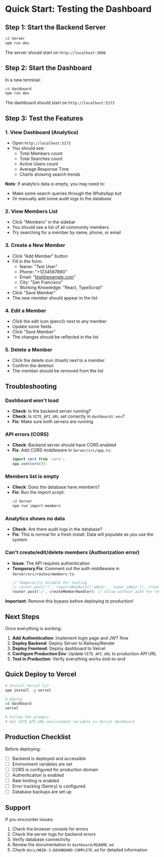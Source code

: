 # Quick Start: Testing the Dashboard

## Step 1: Start the Backend Server

```bash
cd Server
npm run dev
```

The server should start on `http://localhost:3000`

## Step 2: Start the Dashboard

In a new terminal:

```bash
cd dashboard
npm run dev
```

The dashboard should start on `http://localhost:5173`

## Step 3: Test the Features

### 1. View Dashboard (Analytics)
- Open `http://localhost:5173`
- You should see:
  - Total Members count
  - Total Searches count
  - Active Users count
  - Average Response Time
  - Charts showing search trends

**Note**: If analytics data is empty, you may need to:
- Make some search queries through the WhatsApp bot
- Or manually add some audit logs to the database

### 2. View Members List
- Click "Members" in the sidebar
- You should see a list of all community members
- Try searching for a member by name, phone, or email

### 3. Create a New Member
- Click "Add Member" button
- Fill in the form:
  - Name: "Test User"
  - Phone: "+1234567890"
  - Email: "test@example.com"
  - City: "San Francisco"
  - Working Knowledge: "React, TypeScript"
- Click "Save Member"
- The new member should appear in the list

### 4. Edit a Member
- Click the edit icon (pencil) next to any member
- Update some fields
- Click "Save Member"
- The changes should be reflected in the list

### 5. Delete a Member
- Click the delete icon (trash) next to a member
- Confirm the deletion
- The member should be removed from the list

## Troubleshooting

### Dashboard won't load
- **Check**: Is the backend server running?
- **Check**: Is `VITE_API_URL` set correctly in `dashboard/.env`?
- **Fix**: Make sure both servers are running

### API errors (CORS)
- **Check**: Backend server should have CORS enabled
- **Fix**: Add CORS middleware in `Server/src/app.ts`:
  ```typescript
  import cors from 'cors';
  app.use(cors());
  ```

### Members list is empty
- **Check**: Does the database have members?
- **Fix**: Run the import script:
  ```bash
  cd Server
  npm run import:members
  ```

### Analytics shows no data
- **Check**: Are there audit logs in the database?
- **Fix**: This is normal for a fresh install. Data will populate as you use the system.

### Can't create/edit/delete members (Authorization error)
- **Issue**: The API requires authentication
- **Temporary Fix**: Comment out the auth middleware in `Server/src/routes/members.ts`:
  ```typescript
  // Temporarily disable for testing
  // router.post('/', requireAnyRole(['admin', 'super_admin']), createMemberHandler);
  router.post('/', createMemberHandler); // Allow without auth for testing
  ```

**Important**: Remove this bypass before deploying to production!

## Next Steps

Once everything is working:

1. **Add Authentication**: Implement login page and JWT flow
2. **Deploy Backend**: Deploy Server to Railway/Render
3. **Deploy Frontend**: Deploy dashboard to Vercel
4. **Configure Production Env**: Update `VITE_API_URL` to production API URL
5. **Test in Production**: Verify everything works end-to-end

## Quick Deploy to Vercel

```bash
# Install Vercel CLI
npm install -g vercel

# Deploy
cd dashboard
vercel

# Follow the prompts
# Set VITE_API_URL environment variable in Vercel dashboard
```

## Production Checklist

Before deploying:
- [ ] Backend is deployed and accessible
- [ ] Environment variables are set
- [ ] CORS is configured for production domain
- [ ] Authentication is enabled
- [ ] Rate limiting is enabled
- [ ] Error tracking (Sentry) is configured
- [ ] Database backups are set up

## Support

If you encounter issues:
1. Check the browser console for errors
2. Check the server logs for backend errors
3. Verify database connectivity
4. Review the documentation in `dashboard/README.md`
5. Check `docs/WEEK-3-DASHBOARD-COMPLETE.md` for detailed information
